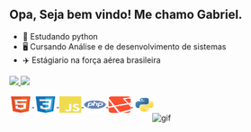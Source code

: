 ## Opa, Seja bem vindo! Me chamo Gabriel.

- 🐍 Estudando python
- 🖥️ Cursando Análise e de desenvolvimento de sistemas
- ✈️ Estágiario na força aérea brasileira

<div>
  <a href="https://beacons.ai/GabrielPsilva">
  <img height="160em" src="https://github-readme-stats.vercel.app/api?username=GabrielPsilva&show_icons=true&theme=transparent&include_all_commits=true&count_private=true"/>
  <img height="160em" aligh="right" src="https://github-readme-stats.vercel.app/api/top-langs/?username=GabrielPsilva&layout=compact&langs_count=16&theme=transparent"/>
</div>
  
<div style="display: inline_block"><br>
  <img align="center" alt="Gab-HTML" height="30" width="40" src="https://raw.githubusercontent.com/devicons/devicon/master/icons/html5/html5-original.svg">
  <img align="center" alt="Gab-CSS" height="30" width="40" src="https://raw.githubusercontent.com/devicons/devicon/master/icons/css3/css3-original.svg">
  <img align="center" alt="Gab-Js" height="30" width="40" src="https://raw.githubusercontent.com/devicons/devicon/master/icons/javascript/javascript-plain.svg">
  <img align="center" alt="Gab-php" height="30" width="40" src="https://raw.githubusercontent.com/devicons/devicon/master/icons/php/php-plain.svg">
  <img align="center" alt="Gab-laravel" height="30" width="40" src="https://raw.githubusercontent.com/devicons/devicon/master/icons/laravel/laravel-plain.svg">
  <img align="center" alt="Gab-Python" height="30" width="40" src="https://raw.githubusercontent.com/devicons/devicon/master/icons/python/python-original.svg">
  
  <img height="160" width="250" align="right" alt="gif" src="https://steamuserimages-a.akamaihd.net/ugc/538508994088288709/CCB4FA926C23DF26DCF17AF63E2F7FEBE2BA7933/?imw=5000&imh=5000&ima=fit&impolicy=Letterbox&imcolor=%23000000&letterbox=false">
</div>
  
  ##

 <!--
<div>
  
</div>
  

**GabrielPsilva/GabrielPsilva** is a ✨ _special_ ✨ repository because its `README.md` (this file) appears on your GitHub profile.
-->
